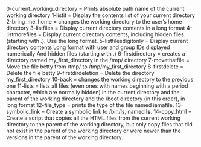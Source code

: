 0-current_working_directory = Prints absolute path name of the current working directory
1-listit = Display the contents list of your current directory
2-bring_me_home = changes the working directory to the user’s home directory
3-listfiles = Display current directory contents in a long format
4-listmorefiles = Display current directory contents, including hidden files (starting with .). Use the long format.
5-listfilesdigitonly = Display current directory contents Long format with user and group IDs displayed numerically And hidden files (starting with .)
6-firstdirectory = creates a directory named my_first_directory in the /tmp/ directory
7-movethatfile = Move the file betty from /tmp/ to /tmp/my_first_directory
8-firstdelete = Delete the file betty
9-firstdirdeletion = Delete the directory my_first_directory
10-back = changes the working directory to the previous one
11-lists = lists all files (even ones with names beginning with a period character, which are normally hidden) in the current directory and the parent of the working directory and the /boot directory (in this order), in long format
12-file_type =  prints the type of the file named iamafile.
13-symbolic_link = Create a symbolic link to /bin/ls, named __ls__.
14-copy_html = Create a script that copies all the HTML files from the current working directory to the parent of the working directory, but only copy files that did not exist in the parent of the working directory or were newer than the versions in the parent of the working directory.